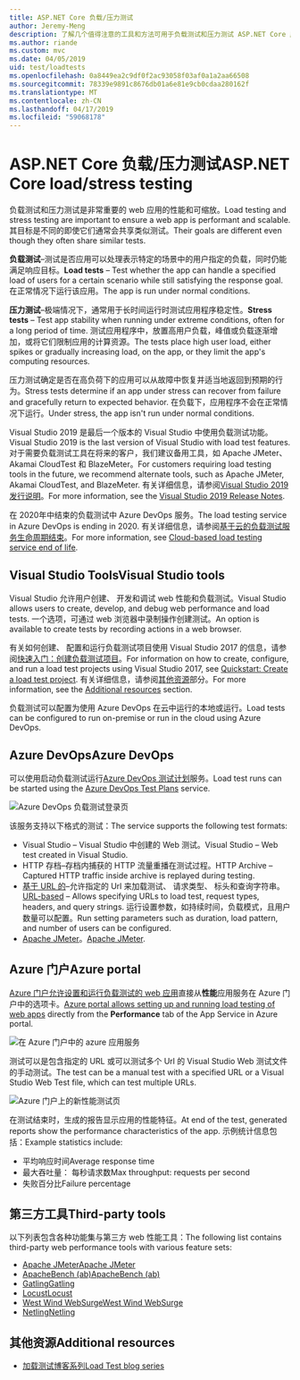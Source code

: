 ```yaml
---
title: ASP.NET Core 负载/压力测试
author: Jeremy-Meng
description: 了解几个值得注意的工具和方法可用于负载测试和压力测试 ASP.NET Core 应用。
ms.author: riande
ms.custom: mvc
ms.date: 04/05/2019
uid: test/loadtests
ms.openlocfilehash: 0a8449ea2c9df0f2ac93058f03af0a1a2aa66508
ms.sourcegitcommit: 78339e9891c8676db01a6e81e9cb0cdaa280162f
ms.translationtype: MT
ms.contentlocale: zh-CN
ms.lasthandoff: 04/17/2019
ms.locfileid: "59068178"
---
```

# <a name="aspnet-core-loadstress-testing"></a><span data-ttu-id="ec611-103">ASP.NET Core 负载/压力测试</span><span class="sxs-lookup"><span data-stu-id="ec611-103">ASP.NET Core load/stress testing</span></span>

<span data-ttu-id="ec611-104">负载测试和压力测试是非常重要的 web 应用的性能和可缩放。</span><span class="sxs-lookup"><span data-stu-id="ec611-104">Load testing and stress testing are important to ensure a web app is performant and scalable.</span></span> <span data-ttu-id="ec611-105">其目标是不同的即使它们通常会共享类似测试。</span><span class="sxs-lookup"><span data-stu-id="ec611-105">Their goals are different even though they often share similar tests.</span></span>

<span data-ttu-id="ec611-106">**负载测试**&ndash;测试是否应用可以处理表示特定的场景中的用户指定的负载，同时仍能满足响应目标。</span><span class="sxs-lookup"><span data-stu-id="ec611-106">**Load tests** &ndash; Test whether the app can handle a specified load of users for a certain scenario while still satisfying the response goal.</span></span> <span data-ttu-id="ec611-107">在正常情况下运行该应用。</span><span class="sxs-lookup"><span data-stu-id="ec611-107">The app is run under normal conditions.</span></span>

<span data-ttu-id="ec611-108">**压力测试**&ndash;极端情况下，通常用于长时间运行时测试应用程序稳定性。</span><span class="sxs-lookup"><span data-stu-id="ec611-108">**Stress tests** &ndash; Test app stability when running under extreme conditions, often for a long period of time.</span></span> <span data-ttu-id="ec611-109">测试应用程序中，放置高用户负载，峰值或负载逐渐增加，或将它们限制应用的计算资源。</span><span class="sxs-lookup"><span data-stu-id="ec611-109">The tests place high user load, either spikes or gradually increasing load, on the app, or they limit the app's computing resources.</span></span>

<span data-ttu-id="ec611-110">压力测试确定是否在高负荷下的应用可以从故障中恢复并适当地返回到预期的行为。</span><span class="sxs-lookup"><span data-stu-id="ec611-110">Stress tests determine if an app under stress can recover from failure and gracefully return to expected behavior.</span></span> <span data-ttu-id="ec611-111">在负载下，应用程序不会在正常情况下运行。</span><span class="sxs-lookup"><span data-stu-id="ec611-111">Under stress, the app isn't run under normal conditions.</span></span>

<span data-ttu-id="ec611-112">Visual Studio 2019 是最后一个版本的 Visual Studio 中使用负载测试功能。</span><span class="sxs-lookup"><span data-stu-id="ec611-112">Visual Studio 2019 is the last version of Visual Studio with load test features.</span></span> <span data-ttu-id="ec611-113">对于需要负载测试工具在将来的客户，我们建议备用工具，如 Apache JMeter、 Akamai CloudTest 和 BlazeMeter。</span><span class="sxs-lookup"><span data-stu-id="ec611-113">For customers requiring load testing tools in the future, we recommend alternate tools, such as Apache JMeter, Akamai CloudTest, and BlazeMeter.</span></span> <span data-ttu-id="ec611-114">有关详细信息，请参阅[Visual Studio 2019 发行说明](/visualstudio/releases/2019/release-notes#test-tools)。</span><span class="sxs-lookup"><span data-stu-id="ec611-114">For more information, see the [Visual Studio 2019 Release Notes](/visualstudio/releases/2019/release-notes#test-tools).</span></span>

<span data-ttu-id="ec611-115">在 2020年中结束的负载测试中 Azure DevOps 服务。</span><span class="sxs-lookup"><span data-stu-id="ec611-115">The load testing service in Azure DevOps is ending in 2020.</span></span> <span data-ttu-id="ec611-116">有关详细信息，请参阅[基于云的负载测试服务生命周期结束](https://devblogs.microsoft.com/devops/cloud-based-load-testing-service-eol/)。</span><span class="sxs-lookup"><span data-stu-id="ec611-116">For more information, see [Cloud-based load testing service end of life](https://devblogs.microsoft.com/devops/cloud-based-load-testing-service-eol/).</span></span>

## <a name="visual-studio-tools"></a><span data-ttu-id="ec611-117">Visual Studio Tools</span><span class="sxs-lookup"><span data-stu-id="ec611-117">Visual Studio tools</span></span>

<span data-ttu-id="ec611-118">Visual Studio 允许用户创建、 开发和调试 web 性能和负载测试。</span><span class="sxs-lookup"><span data-stu-id="ec611-118">Visual Studio allows users to create, develop, and debug web performance and load tests.</span></span> <span data-ttu-id="ec611-119">一个选项，可通过 web 浏览器中录制操作创建测试。</span><span class="sxs-lookup"><span data-stu-id="ec611-119">An option is available to create tests by recording actions in a web browser.</span></span>

<span data-ttu-id="ec611-120">有关如何创建、 配置和运行负载测试项目使用 Visual Studio 2017 的信息，请参阅[快速入门：创建负载测试项目](/visualstudio/test/quickstart-create-a-load-test-project?view=vs-2017)。</span><span class="sxs-lookup"><span data-stu-id="ec611-120">For information on how to create, configure, and run a load test projects using Visual Studio 2017, see [Quickstart: Create a load test project](/visualstudio/test/quickstart-create-a-load-test-project?view=vs-2017).</span></span> <span data-ttu-id="ec611-121">有关详细信息，请参阅[其他资源](#additional-resources)部分。</span><span class="sxs-lookup"><span data-stu-id="ec611-121">For more information, see the [Additional resources](#additional-resources) section.</span></span>

<span data-ttu-id="ec611-122">负载测试可以配置为使用 Azure DevOps 在云中运行的本地或运行。</span><span class="sxs-lookup"><span data-stu-id="ec611-122">Load tests can be configured to run on-premise or run in the cloud using Azure DevOps.</span></span>

## <a name="azure-devops"></a><span data-ttu-id="ec611-123">Azure DevOps</span><span class="sxs-lookup"><span data-stu-id="ec611-123">Azure DevOps</span></span>

<span data-ttu-id="ec611-124">可以使用启动负载测试运行[Azure DevOps 测试计划](/azure/devops/test/load-test/index?view=vsts)服务。</span><span class="sxs-lookup"><span data-stu-id="ec611-124">Load test runs can be started using the [Azure DevOps Test Plans](/azure/devops/test/load-test/index?view=vsts) service.</span></span>

![Azure DevOps 负载测试登录页](./load-tests/_static/azure-devops-load-test.png)

<span data-ttu-id="ec611-126">该服务支持以下格式的测试：</span><span class="sxs-lookup"><span data-stu-id="ec611-126">The service supports the following test formats:</span></span>

* <span data-ttu-id="ec611-127">Visual Studio &ndash; Visual Studio 中创建的 Web 测试。</span><span class="sxs-lookup"><span data-stu-id="ec611-127">Visual Studio &ndash; Web test created in Visual Studio.</span></span>
* <span data-ttu-id="ec611-128">HTTP 存档&ndash;存档内捕获的 HTTP 流量重播在测试过程。</span><span class="sxs-lookup"><span data-stu-id="ec611-128">HTTP Archive &ndash; Captured HTTP traffic inside archive is replayed during testing.</span></span>
* <span data-ttu-id="ec611-129">[基于 URL 的](/azure/devops/test/load-test/get-started-simple-cloud-load-test?view=vsts)&ndash;允许指定的 Url 来加载测试、 请求类型、 标头和查询字符串。</span><span class="sxs-lookup"><span data-stu-id="ec611-129">[URL-based](/azure/devops/test/load-test/get-started-simple-cloud-load-test?view=vsts) &ndash; Allows specifying URLs to load test, request types, headers, and query strings.</span></span> <span data-ttu-id="ec611-130">运行设置参数，如持续时间，负载模式，且用户数量可以配置。</span><span class="sxs-lookup"><span data-stu-id="ec611-130">Run setting parameters such as duration, load pattern, and number of users can be configured.</span></span>
* <span data-ttu-id="ec611-131">[Apache JMeter](https://jmeter.apache.org/)。</span><span class="sxs-lookup"><span data-stu-id="ec611-131">[Apache JMeter](https://jmeter.apache.org/).</span></span>

## <a name="azure-portal"></a><span data-ttu-id="ec611-132">Azure 门户</span><span class="sxs-lookup"><span data-stu-id="ec611-132">Azure portal</span></span>

<span data-ttu-id="ec611-133">[Azure 门户允许设置和运行负载测试的 web 应用](/azure/devops/test/load-test/app-service-web-app-performance-test?view=vsts)直接从**性能**应用服务在 Azure 门户中的选项卡。</span><span class="sxs-lookup"><span data-stu-id="ec611-133">[Azure portal allows setting up and running load testing of web apps](/azure/devops/test/load-test/app-service-web-app-performance-test?view=vsts) directly from the **Performance** tab of the App Service in Azure portal.</span></span>

![在 Azure 门户中的 azure 应用服务](./load-tests/_static/azure-appservice-perf-test.png)

<span data-ttu-id="ec611-135">测试可以是包含指定的 URL 或可以测试多个 Url 的 Visual Studio Web 测试文件的手动测试。</span><span class="sxs-lookup"><span data-stu-id="ec611-135">The test can be a manual test with a specified URL or a Visual Studio Web Test file, which can test multiple URLs.</span></span>

![Azure 门户上的新性能测试页](./load-tests/_static/azure-appservice-perf-test-config.png)

<span data-ttu-id="ec611-137">在测试结束时，生成的报告显示应用的性能特征。</span><span class="sxs-lookup"><span data-stu-id="ec611-137">At end of the test, generated reports show the performance characteristics of the app.</span></span> <span data-ttu-id="ec611-138">示例统计信息包括：</span><span class="sxs-lookup"><span data-stu-id="ec611-138">Example statistics include:</span></span>

* <span data-ttu-id="ec611-139">平均响应时间</span><span class="sxs-lookup"><span data-stu-id="ec611-139">Average response time</span></span>
* <span data-ttu-id="ec611-140">最大吞吐量： 每秒请求数</span><span class="sxs-lookup"><span data-stu-id="ec611-140">Max throughput: requests per second</span></span>
* <span data-ttu-id="ec611-141">失败百分比</span><span class="sxs-lookup"><span data-stu-id="ec611-141">Failure percentage</span></span>

## <a name="third-party-tools"></a><span data-ttu-id="ec611-142">第三方工具</span><span class="sxs-lookup"><span data-stu-id="ec611-142">Third-party tools</span></span>

<span data-ttu-id="ec611-143">以下列表包含各种功能集与第三方 web 性能工具：</span><span class="sxs-lookup"><span data-stu-id="ec611-143">The following list contains third-party web performance tools with various feature sets:</span></span>

* [<span data-ttu-id="ec611-144">Apache JMeter</span><span class="sxs-lookup"><span data-stu-id="ec611-144">Apache JMeter</span></span>](https://jmeter.apache.org/)
* [<span data-ttu-id="ec611-145">ApacheBench (ab)</span><span class="sxs-lookup"><span data-stu-id="ec611-145">ApacheBench (ab)</span></span>](https://httpd.apache.org/docs/2.4/programs/ab.html)
* [<span data-ttu-id="ec611-146">Gatling</span><span class="sxs-lookup"><span data-stu-id="ec611-146">Gatling</span></span>](https://gatling.io/)
* [<span data-ttu-id="ec611-147">Locust</span><span class="sxs-lookup"><span data-stu-id="ec611-147">Locust</span></span>](https://locust.io/)
* [<span data-ttu-id="ec611-148">West Wind WebSurge</span><span class="sxs-lookup"><span data-stu-id="ec611-148">West Wind WebSurge</span></span>](http://websurge.west-wind.com/)
* [<span data-ttu-id="ec611-149">Netling</span><span class="sxs-lookup"><span data-stu-id="ec611-149">Netling</span></span>](https://github.com/hallatore/Netling)

## <a name="additional-resources"></a><span data-ttu-id="ec611-150">其他资源</span><span class="sxs-lookup"><span data-stu-id="ec611-150">Additional resources</span></span>

* [<span data-ttu-id="ec611-151">加载测试博客系列</span><span class="sxs-lookup"><span data-stu-id="ec611-151">Load Test blog series</span></span>](https://blogs.msdn.microsoft.com/charles_sterling/2015/06/01/load-test-series-part-i-creating-web-performance-tests-for-a-load-test/)
